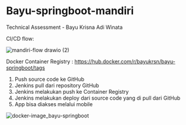 # Bayu-springboot-mandiri

Technical Assessment - Bayu Krisna Adi Winata

CI/CD flow:

![mandiri-flow drawio (2)](https://user-images.githubusercontent.com/96294690/170949553-b0adae3b-6a33-45c9-bf5b-5d5432fbe251.png)

Docker Container Registry : https://hub.docker.com/r/bayukrsn/bayu-springboot/tags

1. Push source code ke GitHub
2. Jenkins pull dari repository GitHub
3. Jenkins melakukan push ke Container Registry
4. Jenkins melakukan deploy dari source code yang di pull dari GitHub
5. App bisa diakses melalui mobile

![docker-image_bayu-springboot](https://user-images.githubusercontent.com/96294690/170938946-db281164-980f-444a-a0b5-5f8e35e9fe8c.png)
